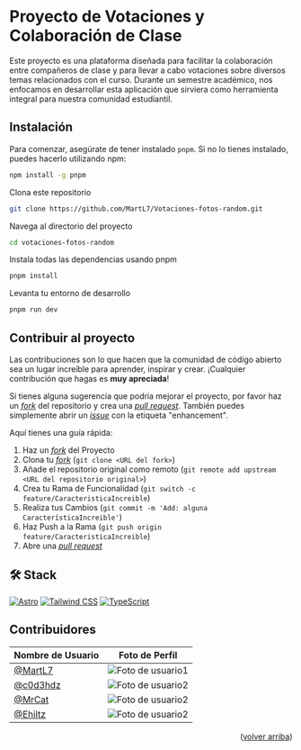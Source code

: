# Proyecto de Votaciones y Colaboración de Clase

Este proyecto es una plataforma diseñada para facilitar la colaboración entre compañeros de clase y para llevar a cabo votaciones sobre diversos temas relacionados con el curso. Durante un semestre académico, nos enfocamos en desarrollar esta aplicación que sirviera como herramienta integral para nuestra comunidad estudiantil.

## Instalación

Para comenzar, asegúrate de tener instalado `pnpm`. Si no lo tienes instalado, puedes hacerlo utilizando npm:

```bash
npm install -g pnpm
```

Clona este repositorio

```bash
git clone https://github.com/MartL7/Votaciones-fotos-random.git
```

Navega al directorio del proyecto
```bash
cd votaciones-fotos-random
```
Instala todas las dependencias usando pnpm
```bash
pnpm install
```

Levanta tu entorno de desarrollo
```bash
pnpm run dev
```

## Contribuir al proyecto

Las contribuciones son lo que hacen que la comunidad de código abierto sea un lugar increíble para aprender, inspirar y crear. ¡Cualquier contribución que hagas es **muy apreciada**!

Si tienes alguna sugerencia que podría mejorar el proyecto, por favor haz un [_fork_](https://github.com/MartL7/votaciones-fotos-random/fork) del repositorio y crea una [_pull request_](https://github.com/MartL7/votaciones-fotos-random/pulls). También puedes simplemente abrir un [_issue_](https://github.com/MartL7/votaciones-fotos-random) con la etiqueta "enhancement".

Aquí tienes una guía rápida:

1. Haz un [_fork_](https://github.com/MartL7/votaciones-fotos-random/fork) del Proyecto
2. Clona tu [_fork_](https://github.com/MartL7/votaciones-fotos-random/fork) (`git clone <URL del fork>`)
3. Añade el repositorio original como remoto (`git remote add upstream <URL del repositorio original>`)
4. Crea tu Rama de Funcionalidad (`git switch -c feature/CaracteristicaIncreible`)
5. Realiza tus Cambios (`git commit -m 'Add: alguna CaracterísticaIncreible'`)
6. Haz Push a la Rama (`git push origin feature/CaracteristicaIncreible`)
7. Abre una [_pull request_](https://github.com/MartL7/votaciones-fotos-random/pulls)


## 🛠️ Stack

[![Astro](https://img.shields.io/badge/-Astro-000000?style=flat&logo=astro)](https://astro.build/)
[![Tailwind CSS](https://img.shields.io/badge/-Tailwind_CSS-38B2AC?style=flat&logo=tailwind-css)](https://tailwindcss.com/)
[![TypeScript](https://img.shields.io/badge/-TypeScript-3178C6?style=flat&logo=typescript&logoColor=white)](https://www.typescriptlang.org/)


## Contribuidores
| Nombre de Usuario | Foto de Perfil |
|-------------------|----------------|
| [@MartL7](https://github.com/MartL7) | ![Foto de usuario1](https://avatars.githubusercontent.com/u/106359853?v=4) |
| [@c0d3hdz](https://github.com/c0d3hdz) | ![Foto de usuario2](https://avatars.githubusercontent.com/u/145168535?v=4) |
| [@MrCat](https://github.com/Mr-Cat86) | ![Foto de usuario2](https://avatars.githubusercontent.com/u/121978941?v=4)
| [@Ehiltz](https://github.com/EhiltzCirce) | ![Foto de usuario2](https://avatars.githubusercontent.com/u/162728875?v=4)

<p align="right">(<a href="#top">volver arriba</a>)</p>
